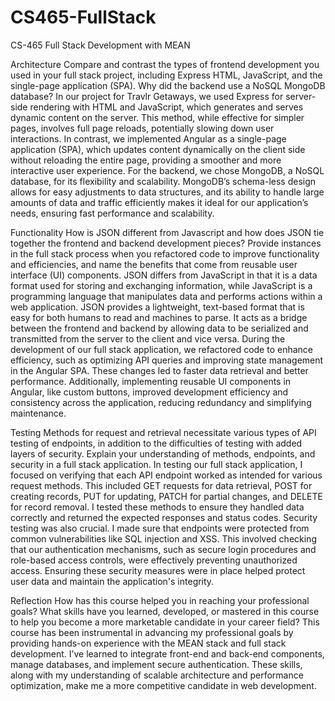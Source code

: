 # CS465-FullStack
CS-465 Full Stack Development with MEAN 

Architecture
Compare and contrast the types of frontend development you used in your full stack project, including Express HTML, JavaScript, and the single-page application (SPA).
Why did the backend use a NoSQL MongoDB database?
    In our project for Travlr Getaways, we used Express for server-side rendering with HTML and JavaScript, which generates and serves dynamic content on      the server. This method, while effective for simpler pages, involves full page reloads, potentially slowing down user interactions. In contrast, we        implemented Angular as a single-page application (SPA), which updates content dynamically on the client side without reloading the entire page,            providing a smoother and more interactive user experience.
    For the backend, we chose MongoDB, a NoSQL database, for its flexibility and scalability. MongoDB’s schema-less design allows for easy adjustments to      data structures, and its ability to handle large amounts of data and traffic efficiently makes it ideal for our application’s needs, ensuring fast         performance and scalability.


Functionality
How is JSON different from Javascript and how does JSON tie together the frontend and backend development pieces?
Provide instances in the full stack process when you refactored code to improve functionality and efficiencies, and name the benefits that come from reusable user interface (UI) components.
    JSON differs from JavaScript in that it is a data format used for storing and exchanging information, while JavaScript is a programming language that      manipulates data and performs actions within a web application. JSON provides a lightweight, text-based format that is easy for both humans to read        and machines to parse. It acts as a bridge between the frontend and backend by allowing data to be serialized and transmitted from the server to the       client and vice versa. During the development of our full stack application, we refactored code to enhance efficiency, such as optimizing API queries      and improving state management in the Angular SPA. These changes led to faster data retrieval and better performance. Additionally, implementing           reusable UI components in Angular, like custom buttons, improved development efficiency and consistency across the application, reducing                   redundancy and simplifying maintenance.

Testing
Methods for request and retrieval necessitate various types of API testing of endpoints, in addition to the difficulties of testing with added layers of security. Explain your understanding of methods, endpoints, and security in a full stack application.
    In testing our full stack application, I focused on verifying that each API endpoint worked as intended for various request methods. This included GET     requests for data retrieval, POST for creating records, PUT for updating, PATCH for partial changes, and DELETE for record removal. I tested these         methods to ensure they handled data correctly and returned the expected responses and status codes.
    Security testing was also crucial. I made sure that endpoints were protected from common vulnerabilities like SQL injection and XSS. This involved         checking that our authentication mechanisms, such as secure login procedures and role-based access controls, were effectively preventing unauthorized      access. Ensuring these security measures were in place helped protect user data and maintain the application's integrity.

Reflection
How has this course helped you in reaching your professional goals? What skills have you learned, developed, or mastered in this course to help you become a more marketable candidate in your career field?
    This course has been instrumental in advancing my professional goals by providing hands-on experience with the MEAN stack and full stack development.      I’ve learned to integrate front-end and back-end components, manage databases, and implement secure authentication. These skills, along with my            understanding of scalable architecture and performance optimization, make me a more competitive candidate in web development.
